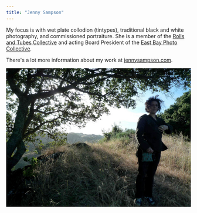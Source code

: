 ```yaml
---
title: "Jenny Sampson"
---
```


My focus is with wet plate collodion (tintypes), traditional black and white photography, and commissioned portraiture. She is a member of the [Rolls and Tubes Collective](https://www.instagram.com/rolls_and_tubes/) and acting Board President of the [East Bay Photo Collective](https://www.ebpco.org/).

There's a lot more information about my work at [jennysampson.com](https://jennysampson.com).

![Jenny Sampson](/images/jenny/jenny.jpg)
